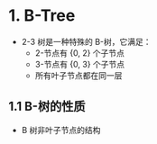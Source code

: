 # 1. B-Tree
- 2-3 树是一种特殊的 B-树，它满足：
	- 2-节点有 {0, 2} 个子节点
	- 3-节点有 {0, 3} 个子节点
	- 所有叶子节点都在同一层
## 1.1 B-树的性质
- B 树非叶子节点的结构
